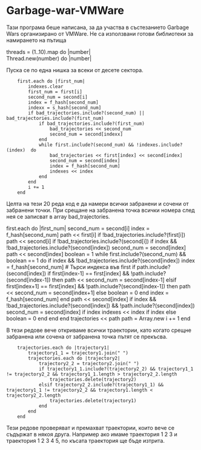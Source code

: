 # Garbage-war-VMWare

Тази програма беше написана, за да участва в състезанието Garbage Wars организирано от VMWare. 
Не са използвани готови библиотеки за намирането на пътища

threads = (1..10).map do |number| 	
	Thread.new(number) do |number|
	
Пуска се по една нишка за всеки от десете сектора.

		first.each do |first_num|
			indexes.clear
			first_num = first[i]
			second_num = second[i]
			index = f_hash[second_num]
			indexx = s_hash[second_num]
			if bad_trajectories.include?(second_num) || bad_trajectories.include?(first_num)
				if bad_trajectories.include?(first_num)
					bad_trajectories << second_num
					second_num = second[indexx]
				end
				while first.include?(second_num) && !indexes.include?(index)  do
					bad_trajectories << first[index] << second[index]
					second_num = second[index]
					index = f_hash[second_num]
					indexes << index					
				end
			end
			i += 1
		end
		
Целта на тези 20 реда код е да намери всички забранени и сочени от забранени точки. При срещане на забранена точка всички номера след нея се записват в array bad_trajectories.

first.each do |first_num|
			second_num = second[i]
			index = f_hash[second_num]
			path << first[i] if !bad_trajectories.include?(first[i])
			path << second[i] if !bad_trajectories.include?(second[i])
			if index && !bad_trajectories.include?(second[index])
				second_num = second[index]
				path << second[index]
				boolean = 1
				while first.include?(second_num) && boolean == 1 do
					if index && !bad_trajectories.include?(second[index])
						index = f_hash[second_num] # Търси индекса във first
						if path.include?(second[index])
							if first[index-1] == first[index] && !path.include?(second[index-1]) then path << second_num = second[index-1] 
							elsif first[index+1] == first[index] && !path.include?(second[index-1]) then path << second_num = second[index+1] 
							else boolean = 0 end
							index = f_hash[second_num]
						end
						path << second[index] if index && !bad_trajectories.include?(second[index]) && !path.include?(second[index])
						second_num = second[index] if index
						indexes << index if index
					else boolean = 0
					end
				end
			end
			trajectories << path
			path = Array.new
			i += 1
		end
		
В тези редове вече откриваме всички траектории, като когато срещне забранена или сочена от забранена точка пътят се прекъсва.

		trajectories.each do |trajectory1| 
			trajectory1_1 = trajectory1.join(" ")
			trajectories.each do |trajectory2|
				trajectory2_2 = trajectory2.join(" ")
				if trajectory1_1.include?(trajectory2_2) && trajectory1_1 != trajectory2_2 && trajectory1_1.length > trajectory2_2.length
					trajectories.delete(trajectory2) 
				elsif trajectory2_2.include?(trajectory1_1) && trajectory1_1 != trajectory2_2 && trajectory1.length < trajectory2_2.length
					trajectories.delete(trajectory1) 
				end
			end
		end
		
Тези редове проверяват и премахват траектории, които вече се съдържат в някоя друга.
Например ако имаме траектория 1 2 3 и траектория 1 2 3 4 5, по късата траектория ще бъде изтрита.
